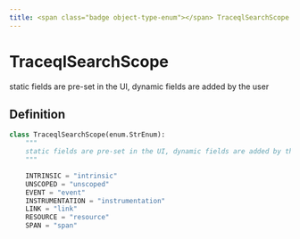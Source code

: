 ```yaml
---
title: <span class="badge object-type-enum"></span> TraceqlSearchScope
---
```

# <span class="badge object-type-enum"></span> TraceqlSearchScope

static fields are pre-set in the UI, dynamic fields are added by the user

## Definition

```python
class TraceqlSearchScope(enum.StrEnum):
    """
    static fields are pre-set in the UI, dynamic fields are added by the user
    """

    INTRINSIC = "intrinsic"
    UNSCOPED = "unscoped"
    EVENT = "event"
    INSTRUMENTATION = "instrumentation"
    LINK = "link"
    RESOURCE = "resource"
    SPAN = "span"
```
